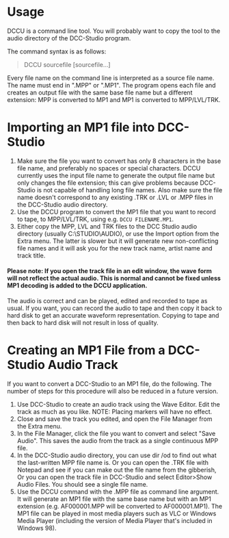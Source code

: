 # Usage #

DCCU is a command line tool. You will probably want to copy the tool to the audio directory of the DCC-Studio program.

The command syntax is as follows:

> DCCU sourcefile [sourcefile...]

Every file name on the command line is interpreted as a source file name. The name must end in ".MPP" or ".MP1". The program opens each file and creates an output file with the same base file name but a different extension: MPP is converted to MP1 and MP1 is converted to MPP/LVL/TRK.

# Importing an MP1 file into DCC-Studio #

1. Make sure the file you want to convert has only 8 characters in the base file name, and preferably no spaces or special characters. DCCU currently uses the input file name to generate the output file name but only changes the file extension; this can give problems because DCC-Studio is not capable of handling long file names. Also make sure the file name doesn't correspond to any existing .TRK or .LVL or .MPP files in the DCC-Studio audio directory.
2. Use the DCCU program to convert the MP1 file that you want to record to tape, to MPP/LVL/TRK, using e.g. `DCCU FILENAME.MP1`.
1. Either copy the MPP, LVL and TRK files to the DCC Studio audio directory (usually C:\STUDIO\AUDIO), or use the Import option from the Extra menu. The latter is slower but it will generate new non-conflicting file names and it will ask you for the new track name, artist name and track title.

#### Please note: If you open the track file in an edit window, the wave form will not reflect the actual audio. This is normal and cannot be fixed unless MP1 decoding is added to the DCCU application.

The audio is correct and can be played, edited and recorded to tape as usual. If you want, you can record the audio to tape and then copy it back to hard disk to get an accurate waveform representation. Copying to tape and then back to hard disk will not result in loss of quality.

# Creating an MP1 File from a DCC-Studio Audio Track #

If you want to convert a DCC-Studio to an MP1 file, do the following. The number of steps for this procedure will also be reduced in a future version.

1. Use DCC-Studio to create an audio track using the Wave Editor. Edit the track as much as you like. NOTE: Placing markers will have no effect.
1. Close and save the track you edited, and open the File Manager from the Extra menu.
1. In the File Manager, click the file you want to convert and select "Save Audio". This saves the audio from the track as a single continuous MPP file.
1. In the DCC-Studio audio directory, you can use dir /od to find out what the last-written MPP file name is. Or you can open the .TRK file with Notepad and see if you can make out the file name from the gibberish, Or you can open the track file in DCC-Studio and select Editor>Show Audio Files. You should see a single file name.
1. Use the DCCU command with the .MPP file as command line argument. It will generate an MP1 file with the same base name but with an MP1 extension (e.g. AF000001.MPP will be converted to AF000001.MP1). The MP1 file can be played in most media players such as VLC or Windows Media Player (including the version of Media Player that's included in Windows 98).
